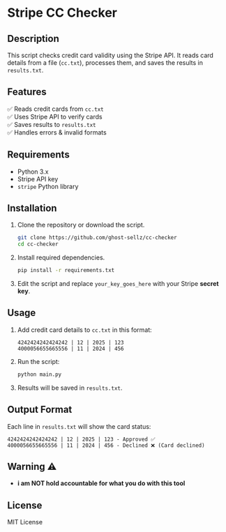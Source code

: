 # Stripe CC Checker

## Description
This script checks credit card validity using the Stripe API. It reads card details from a file (`cc.txt`), processes them, and saves the results in `results.txt`.

## Features
✅ Reads credit cards from `cc.txt`  
✅ Uses Stripe API to verify cards  
✅ Saves results to `results.txt`  
✅ Handles errors & invalid formats  

## Requirements
- Python 3.x
- Stripe API key
- `stripe` Python library

## Installation
1. Clone the repository or download the script.
   ```bash
   git clone https://github.com/ghost-sellz/cc-checker
   cd cc-checker
   ```

2. Install required dependencies.
   ```bash
   pip install -r requirements.txt
   ```

3. Edit the script and replace `your_key_goes_here` with your Stripe **secret key**.

## Usage
1. Add credit card details to `cc.txt` in this format:
   ```
   4242424242424242 | 12 | 2025 | 123
   4000056655665556 | 11 | 2024 | 456
   ```
2. Run the script:
   ```bash
   python main.py
   ```
3. Results will be saved in `results.txt`.

## Output Format
Each line in `results.txt` will show the card status:
```
4242424242424242 | 12 | 2025 | 123 - Approved ✅
4000056655665556 | 11 | 2024 | 456 - Declined ❌ (Card declined)
```

## Warning ⚠️
- **i am NOT hold accountable for what you do with this tool**

## License
MIT License
